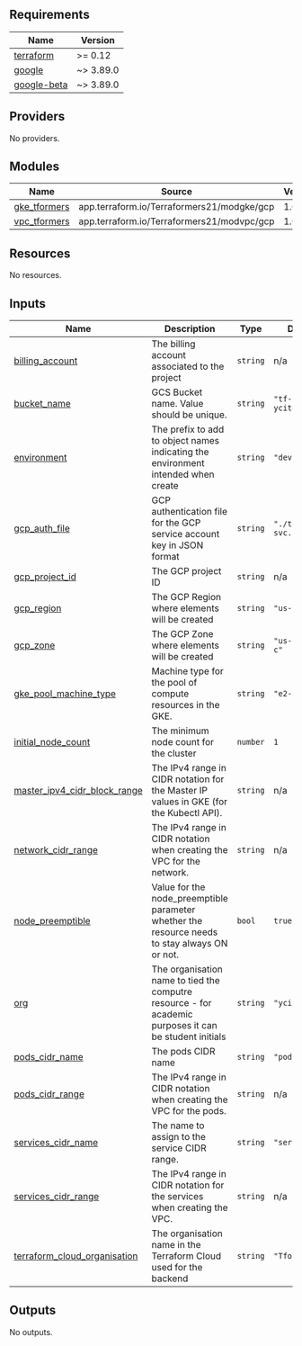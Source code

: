 ## Requirements

| Name | Version |
|------|---------|
| <a name="requirement_terraform"></a> [terraform](#requirement\_terraform) | >= 0.12 |
| <a name="requirement_google"></a> [google](#requirement\_google) | ~> 3.89.0 |
| <a name="requirement_google-beta"></a> [google-beta](#requirement\_google-beta) | ~> 3.89.0 |

## Providers

No providers.

## Modules

| Name | Source | Version |
|------|--------|---------|
| <a name="module_gke_tformers"></a> [gke\_tformers](#module\_gke\_tformers) | app.terraform.io/Terraformers21/modgke/gcp | 1.0.2 |
| <a name="module_vpc_tformers"></a> [vpc\_tformers](#module\_vpc\_tformers) | app.terraform.io/Terraformers21/modvpc/gcp | 1.0.2 |

## Resources

No resources.

## Inputs

| Name | Description | Type | Default | Required |
|------|-------------|------|---------|:--------:|
| <a name="input_billing_account"></a> [billing\_account](#input\_billing\_account) | The billing account associated to the project | `string` | n/a | yes |
| <a name="input_bucket_name"></a> [bucket\_name](#input\_bucket\_name) | GCS Bucket name. Value should be unique. | `string` | `"tf-bucket-ycit021"` | no |
| <a name="input_environment"></a> [environment](#input\_environment) | The prefix to add to object names indicating the environment intended when create | `string` | `"dev"` | no |
| <a name="input_gcp_auth_file"></a> [gcp\_auth\_file](#input\_gcp\_auth\_file) | GCP authentication file for the GCP service account key in JSON format | `string` | `"./terraform-svc.json"` | no |
| <a name="input_gcp_project_id"></a> [gcp\_project\_id](#input\_gcp\_project\_id) | The GCP project ID | `string` | n/a | yes |
| <a name="input_gcp_region"></a> [gcp\_region](#input\_gcp\_region) | The GCP Region where elements will be created | `string` | `"us-central1"` | no |
| <a name="input_gcp_zone"></a> [gcp\_zone](#input\_gcp\_zone) | The GCP Zone where elements will be created | `string` | `"us-central1-c"` | no |
| <a name="input_gke_pool_machine_type"></a> [gke\_pool\_machine\_type](#input\_gke\_pool\_machine\_type) | Machine type for the pool of compute resources in the GKE. | `string` | `"e2-small"` | no |
| <a name="input_initial_node_count"></a> [initial\_node\_count](#input\_initial\_node\_count) | The minimum node count for the cluster | `number` | `1` | no |
| <a name="input_master_ipv4_cidr_block_range"></a> [master\_ipv4\_cidr\_block\_range](#input\_master\_ipv4\_cidr\_block\_range) | The IPv4 range in CIDR notation for the Master IP values in GKE (for the Kubectl API). | `string` | n/a | yes |
| <a name="input_network_cidr_range"></a> [network\_cidr\_range](#input\_network\_cidr\_range) | The IPv4 range  in CIDR notation when creating the VPC for the network. | `string` | n/a | yes |
| <a name="input_node_preemptible"></a> [node\_preemptible](#input\_node\_preemptible) | Value for the node\_preemptible parameter whether the resource needs to stay always ON or not. | `bool` | `true` | no |
| <a name="input_org"></a> [org](#input\_org) | The organisation name to tied the computre resource - for academic purposes it can be student initials | `string` | `"ycit"` | no |
| <a name="input_pods_cidr_name"></a> [pods\_cidr\_name](#input\_pods\_cidr\_name) | The pods CIDR name | `string` | `"pod-d"` | no |
| <a name="input_pods_cidr_range"></a> [pods\_cidr\_range](#input\_pods\_cidr\_range) | The IPv4 range  in CIDR notation when creating the VPC for the pods. | `string` | n/a | yes |
| <a name="input_services_cidr_name"></a> [services\_cidr\_name](#input\_services\_cidr\_name) | The name to assign to the service CIDR range. | `string` | `"serv-d"` | no |
| <a name="input_services_cidr_range"></a> [services\_cidr\_range](#input\_services\_cidr\_range) | The IPv4 range  in CIDR notation for the services when creating the VPC. | `string` | n/a | yes |
| <a name="input_terraform_cloud_organisation"></a> [terraform\_cloud\_organisation](#input\_terraform\_cloud\_organisation) | The organisation name in the Terraform Cloud used for the backend | `string` | `"Tformers"` | no |

## Outputs

No outputs.
